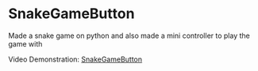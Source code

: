 # SnakeGameButton
Made a snake game on python and also made a mini controller to play the game with

Video Demonstration: [SnakeGameButton](https://youtu.be/CvpftpuIzNQ)
